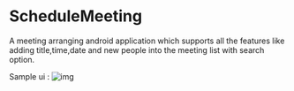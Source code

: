 # ScheduleMeeting
A meeting arranging android application which supports all the features like adding title,time,date and new people into the meeting
list with search option.

Sample ui : 
![img](https://imgur.com/lLdQQs8)
